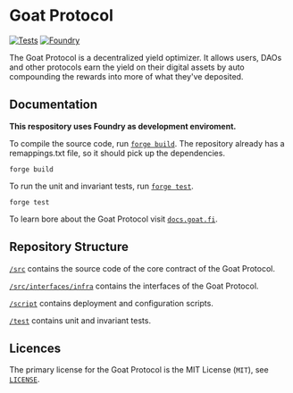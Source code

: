 # Goat Protocol

[![Tests](https://github.com/goatfi/contracts/actions/workflows/test.yml/badge.svg)](https://github.com/goatfi/contracts/actions/workflows/test.yml)
[![Foundry](https://img.shields.io/badge/Built%20with-Foundry-FFDB1C.svg)](https://getfoundry.sh/)


The Goat Protocol is a decentralized yield optimizer. It allows users, DAOs and other protocols earn the  yield on their digital assets by auto compounding the rewards into more of what they've deposited.

## Documentation

**This respository uses Foundry as development enviroment.**

To compile the source code, run [`forge build`](https://book.getfoundry.sh/reference/forge/forge-build). The repository already has a remappings.txt file, so it should pick up the dependencies.

```shell
forge build
```

To run the unit and invariant tests, run [`forge test`](https://book.getfoundry.sh/forge/tests).

```shell
forge test
```

To learn bore about the Goat Protocol visit [`docs.goat.fi`](https://docs.goat.fi/).

## Repository Structure

[`/src`](./src/) contains the source code of the core contract of the Goat Protocol.

[`/src/interfaces/infra`](./src/interfaces/infra) contains the interfaces of the Goat Protocol.

[`/script`](./script) contains deployment and configuration scripts.

[`/test`](./test) contains unit and invariant tests.

## Licences

The primary license for the Goat Protocol is the MIT License (`MIT`), see [`LICENSE`](./LICENSE).